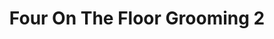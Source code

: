 ---
title: "Four On The Floor Grooming 2"
url: /rocky-point/four-on-the-floor-grooming-2/
shop: Tiersalon
---